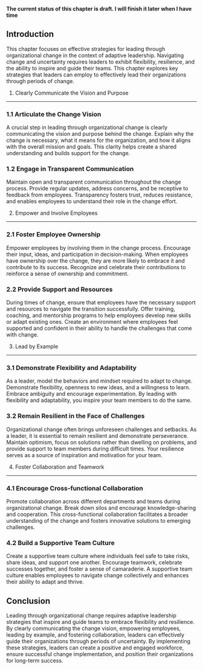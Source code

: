 **The current status of this chapter is draft. I will finish it later when I have time**

Introduction
------------

This chapter focuses on effective strategies for leading through organizational change in the context of adaptive leadership. Navigating change and uncertainty requires leaders to exhibit flexibility, resilience, and the ability to inspire and guide their teams. This chapter explores key strategies that leaders can employ to effectively lead their organizations through periods of change.

1. Clearly Communicate the Vision and Purpose
---------------------------------------------

### 1.1 Articulate the Change Vision

A crucial step in leading through organizational change is clearly communicating the vision and purpose behind the change. Explain why the change is necessary, what it means for the organization, and how it aligns with the overall mission and goals. This clarity helps create a shared understanding and builds support for the change.

### 1.2 Engage in Transparent Communication

Maintain open and transparent communication throughout the change process. Provide regular updates, address concerns, and be receptive to feedback from employees. Transparency fosters trust, reduces resistance, and enables employees to understand their role in the change effort.

2. Empower and Involve Employees
--------------------------------

### 2.1 Foster Employee Ownership

Empower employees by involving them in the change process. Encourage their input, ideas, and participation in decision-making. When employees have ownership over the change, they are more likely to embrace it and contribute to its success. Recognize and celebrate their contributions to reinforce a sense of ownership and commitment.

### 2.2 Provide Support and Resources

During times of change, ensure that employees have the necessary support and resources to navigate the transition successfully. Offer training, coaching, and mentorship programs to help employees develop new skills or adapt existing ones. Create an environment where employees feel supported and confident in their ability to handle the challenges that come with change.

3. Lead by Example
------------------

### 3.1 Demonstrate Flexibility and Adaptability

As a leader, model the behaviors and mindset required to adapt to change. Demonstrate flexibility, openness to new ideas, and a willingness to learn. Embrace ambiguity and encourage experimentation. By leading with flexibility and adaptability, you inspire your team members to do the same.

### 3.2 Remain Resilient in the Face of Challenges

Organizational change often brings unforeseen challenges and setbacks. As a leader, it is essential to remain resilient and demonstrate perseverance. Maintain optimism, focus on solutions rather than dwelling on problems, and provide support to team members during difficult times. Your resilience serves as a source of inspiration and motivation for your team.

4. Foster Collaboration and Teamwork
------------------------------------

### 4.1 Encourage Cross-functional Collaboration

Promote collaboration across different departments and teams during organizational change. Break down silos and encourage knowledge-sharing and cooperation. This cross-functional collaboration facilitates a broader understanding of the change and fosters innovative solutions to emerging challenges.

### 4.2 Build a Supportive Team Culture

Create a supportive team culture where individuals feel safe to take risks, share ideas, and support one another. Encourage teamwork, celebrate successes together, and foster a sense of camaraderie. A supportive team culture enables employees to navigate change collectively and enhances their ability to adapt and thrive.

Conclusion
----------

Leading through organizational change requires adaptive leadership strategies that inspire and guide teams to embrace flexibility and resilience. By clearly communicating the change vision, empowering employees, leading by example, and fostering collaboration, leaders can effectively guide their organizations through periods of uncertainty. By implementing these strategies, leaders can create a positive and engaged workforce, ensure successful change implementation, and position their organizations for long-term success.
